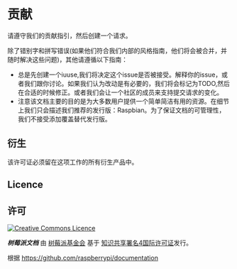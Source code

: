 # 贡献

请遵守我们的贡献指引，然后创建一个请求。

除了错别字和拼写错误(如果他们符合我们内部的风格指南，他们将会被合并，并随时解决这些问题)，其他请遵循以下指南：

- 总是先创建一个iuuse,我们将决定这个issue是否被接受。解释你的issue，或者我们跟你讨论。如果我们认为改动是有必要的，我们将会标记为TODO,然后在合适的时候修正。或者我们会让一个社区的成员来支持提交请求的变化。
- 注意该文档主要的目的是为大多数用户提供一个简单简洁有用的资源。在细节上我们只会描述我们推荐的发行版：Raspbian。为了保证文档的可管理性，我们不接受添加覆盖替代发行版。

## 衍生

该许可证必须留在这项工作的所有衍生产品中。 

## Licence
## 许可

[![Creative Commons Licence](https://licensebuttons.net/l/by-sa/4.0/88x31.png)](http://creativecommons.org/licenses/by-sa/4.0/)

***树莓派文档*** 由 [树莓派基金会](https://www.raspberrypi.org/) 基于 [知识共享署名4国际许可证](http://creativecommons.org/licenses/by-sa/4.0/)发行。

根据 https://github.com/raspberrypi/documentation
